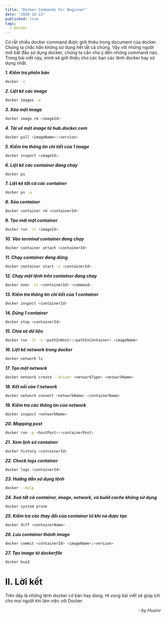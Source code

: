 ```yaml
---
title: "Docker Commands For Beginner"
date: "2020-10-13"
published: true
tags:
  - Docker
---
```



Có rất nhiều docker command được giới thiệu trong document của docker. Chúng ta chắc hẳn không sử dụng hết tất cả chúng. Vậy với những người mới bắt đầu sử dụng docker, chúng ta cần chú ý đến những command nào. Trong bài viết này, mình sẽ giới thiệu cho các bạn các lệnh docker hay sử dụng nhất.

**_1. Kiểm tra phiên bản_**

```bash
docker -v
```

**_2. Liệt kê các image_**

```bash
docker images -a
```

**_3. Xóa một image_**

```bash
docker image rm <imageId>
```

**_4. Tải về một image từ hub.docker.com_**

```bash
docker pull <imageName>:<version>
```

**_5. Kiểm tra thông tin chi tiết của 1 image_**

```bash
docker inspect <imageId>
```

**_6. Liệt kê các container đang chạy_**

```bash
docker ps
```

**_7. Liệt kê tất cả các container_**

```bash
docker ps -a
```

**_8. Xóa container_**

```bash
docker container rm <containerId>
```

**_9. Tạo mới một container_**

```bash
docker run -it <imageId>
```

**_10. Vào terminal container đang chạy_**

```bash
docker container attach <containerId>
```

**_11. Chạy container đang dừng_**

```bash
docker container start -i <containerId>
```

**_12. Chạy một lệnh trên container đang chạy_**

```bash
docker exec -it <containerId> <command>
```

**_13. Kiểm tra thông tin chi tiết của 1 container_**

```bash
docker inspect <containerId>
```

**_14. Dừng 1 container_**

```bash
docker stop <containerId>
```

**_15. Chia sẻ dữ liệu_**

```bash
docker run -it -v <pathInHost>:<pathInContainer> <imageName>
```

**_16. Liệt kê network trong docker_**

```bash
docker network ls
```

**_17. Tạo một network_**

```bash
docker network create --driver <networkType> <networkName>
```

**_18. Kết nối vào 1 network_**

```bash
docker network connect <networkName> <containerName>
```

**_19. Kiểm tra các thông tin của network_**

```bash
docker inspect <networkName>
```

**_20. Mapping post_**

```bash
docker run -p <hostPost>:<containerPost>
```

**_21. Xem lịch sử container_**

```bash
docker history <containerId>
```

**_22. Check logs container_**

```bash
docker logs <containerId>
```

**_23. Hướng dẫn sử dụng lệnh_**

```bash
docker --help
```

**_24. Xoá tất cả container, image, network, và build cache không sử dụng_**

```bash
docker system prune
```

**_25. Kiểm tra các thay đổi của container từ khi nó được tạo_**

```bash
docker diff <containerName>
```

**_26. Lưu container thành image_**

```bash
docker commit <containerId> <imageName>:<version>
```

**_27. Tạo image từ dockerfile_**

```bash
docker buid
```

# II. Lời kết

Trên dây là những lệnh docker cơ bản hay dùng. Hi vọng bài viết sẽ giúp ích cho mọi người khi làm việc với Docker.
*<div style="text-align: right"> - by Huunv </div>*
